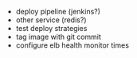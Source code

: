 - deploy pipeline (jenkins?)
- other service (redis?)
- test deploy strategies
- tag image with git commit
- configure elb health monitor times